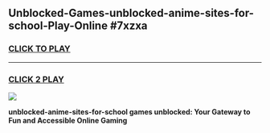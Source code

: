 
## Unblocked-Games-unblocked-anime-sites-for-school-Play-Online #7xzxa
<h3>
<a href="https://news.freeplayer.one?title=unblocked-anime-sites-for-school&ref=3">CLICK TO PLAY</a></h3>
<hr>

<h3>
<a href="https://news.freeplayer.one?title=unblocked-anime-sites-for-school&ref=3">CLICK 2 PLAY</a>
  
</h3>

<a href="https://news.freeplayer.one?title=unblocked-anime-sites-for-school&ref=3"><img src="https://clearcache.store/games.png"></a>


**unblocked-anime-sites-for-school games unblocked: Your Gateway to Fun and Accessible Online Gaming**
